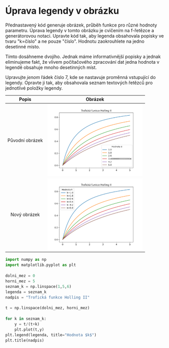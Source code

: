 # Úprava legendy v obrázku

Přednastavený kód generuje obrázek, průběh funkce pro různé hodnoty parametru. Úprava legendy v tomto obrázku je cvičením na f-řetězce a generátorovou notaci. Upravte kód tak, aby legenda obsahovala popisky ve tvaru "k=číslo" a ne pouze "číslo". Hodnotu zaokrouhlete na jedno desetinné místo. 

Tímto dosáhneme dvojího. Jednak máme informativnější popisky a jednak eliminujeme fakt, že vlivem počítačového zpracování dat jedna hodnota v legendě obsahuje mnoho desetinných míst.

Upravujte *jenom* řádek číslo 7, kde se nastavuje proměnná vstupující do legendy. Opravte ji tak, aby obsahovala seznam textových řetězců pro jednotlivé položky legendy.

|Popis|Obrázek|
|:--:|:--:|
|Původní obrázek|<img src=https://raw.githubusercontent.com/robert-marik/moodle-python/master/legenda_old.svg width=300>|
|Nový obrázek|<img src=https://raw.githubusercontent.com/robert-marik/moodle-python/master/legenda_new.svg width=300>|


```python
import numpy as np
import matplotlib.pyplot as plt

dolni_mez = 0
horni_mez = 5
seznam_k = np.linspace(1,5,6)
legenda = seznam_k
nadpis = "Trofická funkce Holling II"

t = np.linspace(dolni_mez, horni_mez)

for k in seznam_k:
    y = t/(t+k)
    plt.plot(t,y)
plt.legend(legenda, title="Hodnota $k$")
plt.title(nadpis)
```
